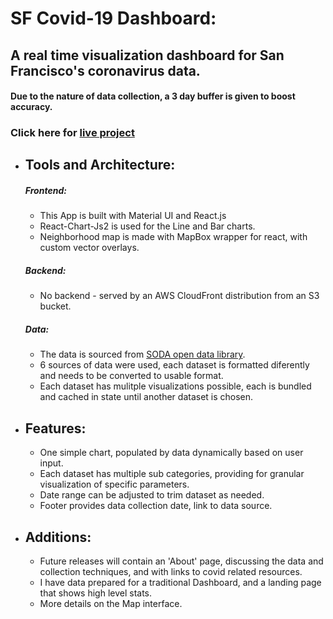 # SF Covid-19 Dashboard:
## A real time visualization dashboard for San Francisco's coronavirus data.
#### Due to the nature of data collection, a 3 day buffer is given to boost accuracy.

  ### Click here for [live project](https://sf-covid-dashboard.com/)
 
- ## Tools and Architecture: 
    
  ##### Frontend:
    - This App is built with Material UI and React.js
    - React-Chart-Js2 is used for the Line and Bar charts.
    - Neighborhood map is made with MapBox wrapper for react, with custom vector overlays. 
    
  ##### Backend: 
    - No backend - served by an AWS CloudFront distribution from an S3 bucket. 
    
  ##### Data: 
    - The data is sourced from [SODA open data library](https://dev.socrata.com/consumers/getting-started.html).
    - 6 sources of data were used, each dataset is formatted diferently and needs to be converted to usable format.
    - Each dataset has mulitple visualizations possible, each is bundled and cached in state until another dataset is chosen.
   
- ## Features:
    - One simple chart, populated by data dynamically based on user input. 
    - Each dataset has multiple sub categories, providing for granular visualization of specific parameters.
    - Date range can be adjusted to trim dataset as needed.
    - Footer provides data collection date, link to data source. 

- ## Additions:
    - Future releases will contain an 'About' page, discussing the data and collection techniques, and with links to covid related resources.
    - I have data prepared for a traditional Dashboard, and a landing page that shows high level stats. 
    - More details on the Map interface.
  
